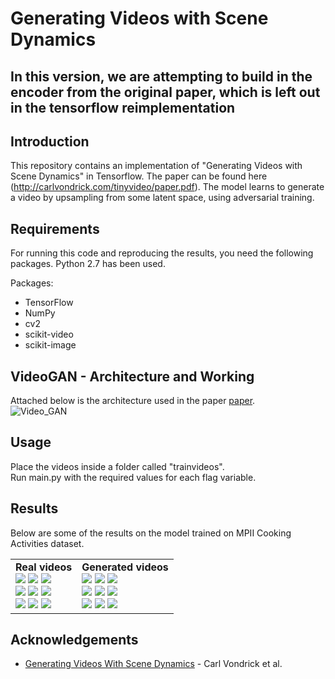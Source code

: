 # Generating Videos with Scene Dynamics

## In this version, we are attempting to build in the encoder from the original paper, which is left out in the tensorflow reimplementation

## Introduction
This repository contains an implementation of "Generating Videos with Scene Dynamics" in Tensorflow. The paper can be found here (http://carlvondrick.com/tinyvideo/paper.pdf). The model learns to generate a video by upsampling from some latent space, using adversarial training.

## Requirements
For running this code and reproducing the results, you need the following packages. Python 2.7 has been used.

Packages:
* TensorFlow
* NumPy
* cv2
* scikit-video
* scikit-image


## VideoGAN - Architecture and Working
Attached below is the architecture used in the paper [paper](http://carlvondrick.com/tinyvideo/paper.pdf).<br />
![Video_GAN](images/videogan.png)

## Usage  
Place the videos inside a folder called "trainvideos".<br />
Run main.py with the required values for each flag variable.

## Results
Below are some of the results on the model trained on MPII Cooking Activities dataset.<br />
<table><tr><td>
<strong>Real videos</strong><br>
<img src='images/true1.gif'>
<img src='images/true2.gif'>
<img src='images/true3.gif'><br>
<img src='images/true4.gif'>
<img src='images/true5.gif'>
<img src='images/true6.gif'><br>
<img src='images/true7.gif'>
<img src='images/true8.gif'>
<img src='images/true9.gif'>
</td><td>
<strong>Generated videos</strong><br>
<img src='images/gen1.gif'>
<img src='images/gen2.gif'>
<img src='images/gen3.gif'><br>
<img src='images/gen4.gif'>
<img src='images/gen5.gif'>
<img src='images/gen6.gif'><br>
<img src='images/gen7.gif'>
<img src='images/gen8.gif'>
<img src='images/gen9.gif'>
</td></tr></table>

## Acknowledgements
* [Generating Videos With Scene Dynamics](http://carlvondrick.com/tinyvideo/paper.pdf) - Carl Vondrick et al.

